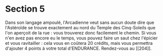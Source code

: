 # Section 5

Dans son langage ampoulé, l'Arcadienne veut sans aucun doute dire que l'Astéroïde se trouve exactement au nord du Temple des Cinq-Soleils que l'on aperçoit de la rue : vous trouverez donc facilement le chemin. Si vous n'en avez pas encore eu le temps, vous pouvez faire un saut chez l'épicier et vous ravitailler : cela vous en coûtera 20 crédits, mais vous permettra d'ajouter 4 points à votre total d'ENDURANCE. Rendez-vous au [[204]].